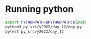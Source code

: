 # Running python

```bash
export PYTHONPATH=$PYTHONPATH:$(pwd)
python3 py_src/y2022/day_12/day.py
pytest py_src/y2022/day_12
```
